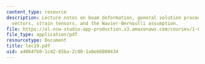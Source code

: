```yaml
---
content_type: resource
description: Lecture notes on beam deformation, general solution procedure, displacement
  vectors, strain tensors, and the Navier-Bernoulli assumption.
file: https://ol-ocw-studio-app-production.s3.amazonaws.com/courses/1-050-engineering-mechanics-i-fall-2007/a4064fb01c4285ba2c801a8e66000434_lec19.pdf
file_type: application/pdf
resourcetype: Document
title: lec19.pdf
uid: a4064fb0-1c42-85ba-2c80-1a8e66000434
---
```

